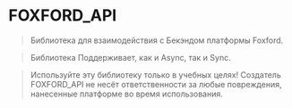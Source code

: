 # FOXFORD_API

> Библиотека для взаимодействия с Бекэндом платформы Foxford.

> Библиотека Поддерживает, как и Async, так и Sync.

> Используйте эту библиотеку только в учебных целях! Создатель FOXFORD_API не несёт ответственности за любые повреждения, нанесенные платформе во время использования.